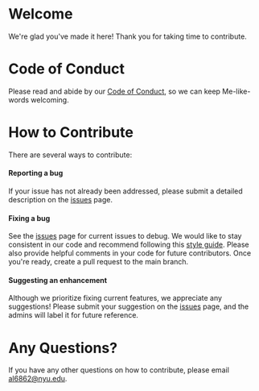 # Welcome

We're glad you've made it here! Thank you for taking time to contribute.

# Code of Conduct

Please read and abide by our [Code of Conduct](https://github.com/ossd-s23/Me-like-words/blob/main/CODE_OF_CONDUCT.md), so we can keep Me-like-words welcoming. 

# How to Contribute

There are several ways to contribute:
#### Reporting a bug
If your issue has not already been addressed, please submit a detailed description on the [issues](https://github.com/ossd-s23/Me-like-words/issues) page.
#### Fixing a bug
See the [issues](https://github.com/ossd-s23/Me-like-words/issues) page for current issues to debug. We would like to stay consistent in our code and recommend following this [style guide](https://developer.mozilla.org/en-US/docs/MDN/Writing_guidelines/Writing_style_guide/Code_style_guide/JavaScript). Please also provide helpful comments in your code for future contributors. Once you're ready, create a pull request to the main branch.
#### Suggesting an enhancement
Although we prioritize fixing current features, we appreciate any suggestions! Please submit your suggestion on the [issues](https://github.com/ossd-s23/Me-like-words/issues) page, and the admins will label it for future reference.

# Any Questions?

If you have any other questions on how to contribute, please email <al6862@nyu.edu>.